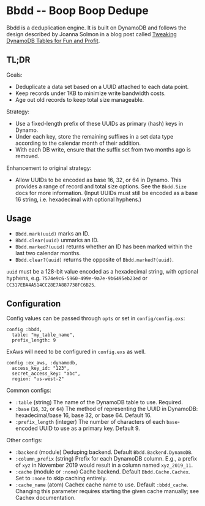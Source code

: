 # Bbdd -- Boop Boop Dedupe

<!--start-docs-->

Bbdd is a deduplication engine. It is built on DynamoDB and follows the design
described by Joanna Solmon in a blog post called [Tweaking DynamoDB Tables for
Fun and Profit](https://eng.localytics.com/tweaking-dynamodb-tables/).

## TL;DR

Goals:
* Deduplicate a data set based on a UUID attached to each data point.
* Keep records under 1KB to minimize write bandwidth costs.
* Age out old records to keep total size manageable.

Strategy:
* Use a fixed-length prefix of these UUIDs as primary (hash) keys in Dynamo.
* Under each key, store the remaining suffixes in a set data type according
  to the calendar month of their addition.
* With each DB write, ensure that the suffix set from two months ago is
  removed.

Enhancement to original strategy:
* Allow UUIDs to be encoded as base 16, 32, or 64 in Dynamo. This provides
  a range of record and total size options. See the `Bbdd.Size` docs for
  more information. (Input UUIDs must still be encoded as a base 16 string,
  i.e. hexadecimal with optional hyphens.)

## Usage

* `Bbdd.mark(uuid)` marks an ID.
* `Bbdd.clear(uuid)` unmarks an ID.
* `Bbdd.marked?(uuid)` returns whether an ID has been marked within the
  last two calendar months.
* `Bbdd.clear?(uuid)` returns the opposite of `Bbdd.marked?(uuid)`.

`uuid` must be a 128-bit value encoded as a hexadecimal string,
with optional hyphens, e.g. `7574e9c6-5960-499e-9a7e-9b6495eb23ed`
or `CC317EBA4A514CC28E7A887738FC6B25`.

## Configuration

Config values can be passed through `opts` or set in `config/config.exs`:

    config :bbdd,
      table: "my_table_name",
      prefix_length: 9

ExAws will need to be configured in `config.exs` as well.

    config :ex_aws, :dynamodb,
      access_key_id: "123",
      secret_access_key: "abc",
      region: "us-west-2"

Common configs:

* `:table` (string) The name of the DynamoDB table to use. Required.
* `:base` (`16`, `32`, or `64`) The method of representing the UUID in
  DynamoDB: hexadecimal/base 16, base 32, or base 64. Default 16.
* `:prefix_length` (integer) The number of characters of each `base`-
  encoded UUID to use as a primary key. Default 9.

Other configs:

* `:backend` (module) Deduping backend. Default `Bbdd.Backend.DynamoDB`.
* `:column_prefix` (string) Prefix for each DynamoDB column. E.g., a prefix
  of `xyz` in November 2019 would result in a column named `xyz_2019_11`.
* `:cache` (module or `:none`) Cache backend. Default `Bbdd.Cache.Cachex`.
  Set to `:none` to skip caching entirely.
* `:cache_name` (atom) Cachex cache name to use. Default `:bbdd_cache`.
  Changing this parameter requires starting the given cache manually;
  see Cachex documentation.

